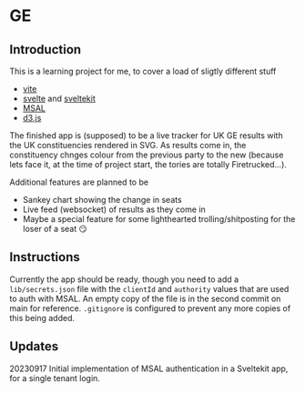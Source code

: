 # GE

## Introduction
This is a learning project for me, to cover a load of sligtly different stuff
* [vite](https://vitejs.dev/)
* [svelte](https://svelte.dev/) and [sveltekit](https://kit.svelte.dev/)
* [MSAL](https://learn.microsoft.com/en-us/azure/active-directory/develop/msal-overview)
* [d3.js](https://d3js.org/)

The finished app is (supposed) to be a live tracker for UK GE results with the UK constituencies rendered in SVG. As results come in, the constituency chnges colour from the previous party to the new (because lets face it, at the time of project start, the tories are totally Firetrucked...).

Additional features are planned to be
* Sankey chart showing the change in seats
* Live feed (websocket) of results as they come in
* Maybe a special feature for some lighthearted trolling/shitposting for the loser of a seat 😏

## Instructions
Currently the app should be ready, though you need to add a `lib/secrets.json` file with the `clientId` and `authority` values that are used to auth with MSAL. An empty copy of the file is in the second commit on main for reference. `.gitignore` is configured to prevent any more copies of this being added.

## Updates
20230917 Initial implementation of MSAL authentication in a Sveltekit app, for a single tenant login.